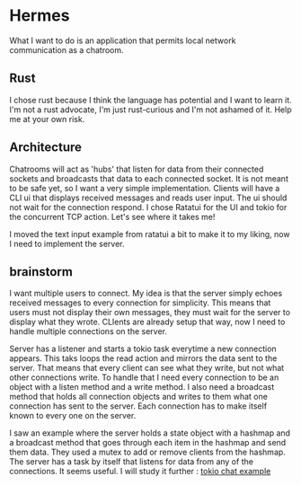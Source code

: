 # Hermes
What I want to do is an application that permits local network communication as a chatroom.

## Rust
I chose rust because I think the language has potential and I want to learn it. I'm not a rust advocate, I'm just rust-curious and I'm not ashamed of it. Help me at your own risk.

## Architecture
Chatrooms will act as 'hubs' that listen for data from their connected sockets and broadcasts that data to each connected socket. It is not meant to be safe yet, so I want a very simple implementation. Clients will have a CLI ui that displays received messages and reads user input. The ui should not wait for the connection respond. I chose Ratatui for the UI and tokio for the concurrent TCP action. Let's see where it takes me!

I moved the text input example from ratatui a bit to make it to my liking, now I need to implement the server.

## brainstorm
I want multiple users to connect. My idea is that the server simply echoes received messages to every connection for simplicity. This means that users must not display their own messages, they must wait for the server to display what they wrote. CLIents are already setup that way, now I need to handle multiple connections on the server.

Server has a listener and starts a tokio task everytime a new connection appears. This taks loops the read action and mirrors the data sent to the server. That means that every client can see what they write, but not what other connections write. To handle that I need every connection to be an object with a listen method and a write method. I also need a broadcast method that holds all connection objects and writes to them what one connection has sent to the server. Each connection has to make itself known to every one on the server. 

I saw an example where the server holds a state object with a hashmap and a broadcast method that goes through each item in the hashmap and send them data. They used a mutex to add or remove clients from the hashmap. The server has a task by itself that listens for data from any of the connections. It seems useful. I will study it further : [tokio chat example](https://github.com/tokio-rs/tokio/blob/master/examples/chat.rs)
